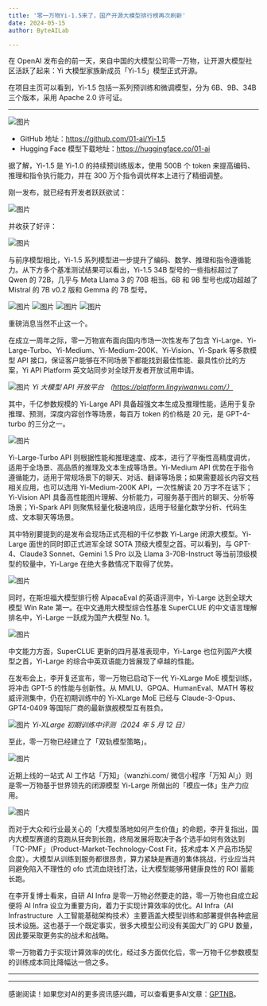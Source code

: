 ```yaml
---
title: '零一万物Yi-1.5来了，国产开源大模型排行榜再次刷新'
date: 2024-05-15
author: ByteAILab

---
```


在 OpenAI 发布会的前一天，来自中国的大模型公司零一万物，让开源大模型社区活跃了起来：Yi 大模型家族新成员「Yi-1.5」模型正式开源。

在项目主页可以看到，Yi-1.5 包括一系列预训练和微调模型，分为 6B、9B、34B 三个版本，采用 Apache 2.0 许可证。

---


![图片](https://image.jiqizhixin.com/uploads/editor/02bb577b-de90-4414-9bb3-656c3f19817f/640.png)

- GitHub 地址：https://github.com/01-ai/Yi-1.5
- Hugging Face 模型下载地址：https://huggingface.co/01-ai

据了解，Yi-1.5 是 Yi-1.0 的持续预训练版本，使用 500B 个 token 来提高编码、推理和指令执行能力，并在 300 万个指令调优样本上进行了精细调整。

刚一发布，就已经有开发者跃跃欲试：

![图片](https://image.jiqizhixin.com/uploads/editor/1efae02d-f6ae-43a7-a0a2-1206e272468f/640.png)

并收获了好评：

![图片](https://image.jiqizhixin.com/uploads/editor/9eaa63bb-b2d8-4c71-aab2-9f2ba7397bc0/640.png)

与前序模型相比，Yi-1.5 系列模型进一步提升了编码、数学、推理和指令遵循能力。从下方多个基准测试结果可以看出，Yi-1.5 34B 型号的一些指标超过了 Qwen 的 72B，几乎与 Meta Llama 3 的 70B 相当。6B 和 9B 型号也成功超越了 Mistral 的 7B v0.2 版和 Gemma 的 7B 型号。

![图片](https://image.jiqizhixin.com/uploads/editor/090ed4bd-1388-492b-84cb-6b53b7a42ce7/640.png)
![图片](https://image.jiqizhixin.com/uploads/editor/35cd91a3-ebbd-4565-a7af-07bda771898f/640.png)
![图片](https://image.jiqizhixin.com/uploads/editor/fc8b2a8b-5925-446d-8b99-b8f324078e60/640.png)
![图片](https://image.jiqizhixin.com/uploads/editor/052f3cdb-0251-4006-be51-2324ee072df0/640.png)

重磅消息当然不止这一个。

在成立一周年之际，零一万物宣布面向国内市场一次性发布了包含 Yi-Large、Yi-Large-Turbo、Yi-Medium、Yi-Medium-200K、Yi-Vision、Yi-Spark 等多款模型 API 接口，保证客户能够在不同场景下都能找到最佳性能、最具性价比的方案，Yi API Platform 英文站同步对全球开发者开放试用申请。

![图片](https://image.jiqizhixin.com/uploads/editor/d9e0552f-e6bd-4b3b-ad53-332e8814ed70/640.png)
*Yi 大模型 API 开放平台 （https://platform.lingyiwanwu.com/）*

其中，千亿参数规模的 Yi-Large API 具备超强文本生成及推理性能，适用于复杂推理、预测，深度内容创作等场景，每百万 token 的价格是 20 元，是 GPT-4-turbo 的三分之一。

![图片](https://image.jiqizhixin.com/uploads/editor/67e26bbf-09ae-461a-895f-e894ec6334e7/640.png)

Yi-Large-Turbo API 则根据性能和推理速度、成本，进行了平衡性高精度调优，适用于全场景、高品质的推理及文本生成等场景。Yi-Medium API 优势在于指令遵循能力，适用于常规场景下的聊天、对话、翻译等场景；如果需要超长内容文档相关应用，也可以选用 Yi-Medium-200K API，一次性解读 20 万字不在话下；Yi-Vision API 具备高性能图片理解、分析能力，可服务基于图片的聊天、分析等场景；Yi-Spark API 则聚焦轻量化极速响应，适用于轻量化数学分析、代码生成、文本聊天等场景。

其中特别要提到的是发布会现场正式亮相的千亿参数 Yi-Large 闭源大模型。Yi-Large 面世的同时即正式进军全球 SOTA 顶级大模型之首。可以看到，与 GPT-4、Claude3 Sonnet、Gemini 1.5 Pro 以及 Llama 3-70B-Instruct 等当前顶级模型的较量中，Yi-Large 在绝大多数情况下取得了优势。

![图片](https://image.jiqizhixin.com/uploads/editor/10be7618-bc27-4fd0-bebe-7b074a68a41d/640.png)

同时，在斯坦福大模型排行榜 AlpacaEval 的英语评测中，Yi-Large 达到全球大模型 Win Rate 第一。在中文通用大模型综合性基准 SuperCLUE 的中文语言理解排名中，Yi-Large 一跃成为国产大模型 No. 1。

![图片](https://image.jiqizhixin.com/uploads/editor/08401d79-1f3d-4aed-a87e-e61f0cc99221/640.png)

中文能力方面，SuperCLUE 更新的四月基准表现中，Yi-Large 也位列国产大模型之首，Yi-Large 的综合中英双语能力皆展现了卓越的性能。

在发布会上，李开复还宣布，零一万物已启动下一代 Yi-XLarge MoE 模型训练，将冲击 GPT-5 的性能与创新性。从 MMLU、GPQA、HumanEval、MATH 等权威评测集中，仍在初期训练中的 Yi-XLarge MoE 已经与 Claude-3-Opus、GPT4-0409 等国际厂商的最新旗舰模型互有胜负。

![图片](https://image.jiqizhixin.com/uploads/editor/7d3a2cf6-58b7-46ee-ae3e-16e803d69913/640.png)
*Yi-XLarge 初期训练中评测（2024 年 5 月 12 日）*

至此，零一万物已经建立了「双轨模型策略」。

![图片](https://image.jiqizhixin.com/uploads/editor/348cae9b-c958-4fc6-a793-cf2b0f455d1d/640.png)

近期上线的一站式 AI 工作站「万知」（wanzhi.com/ 微信小程序「万知 AI」）则是零一万物基于世界领先的闭源模型 Yi-Large 所做出的「模应一体」生产力应用。

![图片](https://image.jiqizhixin.com/uploads/editor/3c0c3352-4531-45ac-994a-ef7fc1e2978f/640.png)

而对于大众和行业最关心的「大模型落地如何产生价值」的命题，李开复指出，国内大模型赛道的竞跑从狂奔到长跑，终局发展将取决于各个选手如何有效达到「TC-PMF」（Product-Market-Technology-Cost Fit，技术成本 X 产品市场契合度）。大模型从训练到服务都很昂贵，算力紧缺是赛道的集体挑战，行业应当共同避免陷入不理性的 ofo 式流血烧钱打法，让大模型能够用健康良性的 ROI 蓄能长跑。

在李开复博士看来，自研 AI Infra 是零一万物必然要走的路，零一万物也自成立起便将 AI Infra 设立为重要方向，着力于实现计算效率的优化。AI Infra（AI Infrastructure  人工智能基础架构技术）主要涵盖大模型训练和部署提供各种底层技术设施。这也基于一个既定事实，很多大模型公司没有美国大厂的 GPU 数量，因此要采取更务实的战术和战略。

零一万物着力于实现计算效率的优化，经过多方面优化后，零一万物千亿参数模型的训练成本同比降幅达一倍之多。

---
---
感谢阅读！如果您对AI的更多资讯感兴趣，可以查看更多AI文章：[GPTNB](https://gptnb.com)。